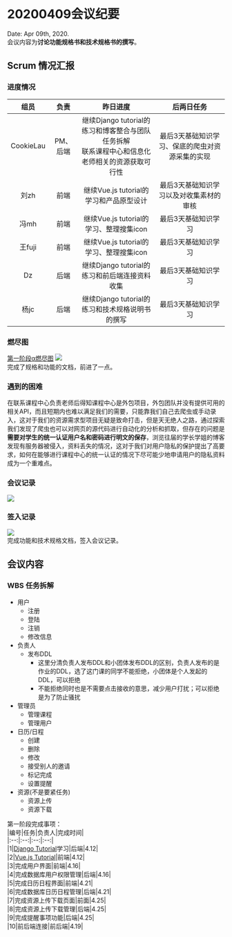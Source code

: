 # 20200409会议纪要  

Date: Apr 09th, 2020.  
会议内容为**讨论功能规格书和技术规格书的撰写**。

## Scrum 情况汇报

### 进度情况  
|组员|负责|昨日进度|后两日任务|   
|:--:|:--:|:--:|:--:|
|CookieLau|PM、后端|继续Django tutorial的练习和博客整合与团队任务拆解<br/>联系课程中心和信息化老师相关的资源获取可行性|最后3天基础知识学习、保底的爬虫对资源采集的实现|    
|刘zh|前端|继续Vue.js tutorial的学习和产品原型设计|最后3天基础知识学习以及对收集素材的审核|
|冯mh|前端|继续Vue.js tutorial的学习、整理搜集icon|最后3天基础知识学习| 
|王fuji|前端|继续Vue.js tutorial的学习、整理搜集icon|最后3天基础知识学习| 
|Dz|后端|继续Django tutorial的练习和前后端连接资料收集|最后3天基础知识学习|
|杨jc|后端|继续Django tutorial的练习和技术规格说明书的撰写|最后3天基础知识学习|

### 燃尽图
[第一阶段α燃尽图](http://radekstepan.com/burnchart/#!/SE-UltraSoft/docs/1) 
![](https://i.niupic.com/images/2020/04/15/7q6N.png)  
完成了规格和功能的文档，前进了一点。

### 遇到的困难
在联系课程中心负责老师后得知课程中心是外包项目，外包团队并没有提供可用的相关API，而且短期内也难以满足我们的需要，只能靠我们自己去爬虫或手动录入，这对于我们的资源需求型项目无疑是致命打击，但是天无绝人之路，通过探索我们发现了爬虫也可以对网页的源代码进行自动化的分析和抓取，但存在的问题是**需要对学生的统一认证用户名和密码进行明文的保存**，浏览往届的学长学姐的博客发现有服务器被侵入，资料丢失的情况，这对于我们对用户隐私的保护提出了高要求，如何在能够进行课程中心的统一认证的情况下尽可能少地申请用户的隐私资料成为一个重难点。

### 会议记录  
![](https://i.niupic.com/images/2020/04/15/7q7t.jpeg)  


### 签入记录
![](https://i.niupic.com/images/2020/04/15/7q7u.png)  
完成功能和技术规格文档，签入会议记录。




## 会议内容
### WBS 任务拆解  
* 用户  
  * 注册 
  * 登陆  
  * 注销 
  * 修改信息  
* 负责人  
  * 发布DDL 
    * 这里分清负责人发布DDL和小团体发布DDL的区别，负责人发布的是作业的DDL，选了这门课的同学不能拒绝，小团体是个人发起的DDL，可以拒绝  
    * 不能拒绝同时也是不需要点击接收的意思，减少用户打扰；可以拒绝是为了防止骚扰  
* 管理员  
  * 管理课程  
  * 管理用户  
* 日历/日程  
  * 创建  
  * 删除 
  * 修改  
  * 接受别人的邀请  
  * 标记完成  
  * 设置提醒  
* 资源(不是要紧任务)  
  * 资源上传  
  * 资源下载

第一阶段完成事项：  
|编号|任务|负责人|完成时间|  
|:--:|:--:|:--:|:--:|  
|1|[Django Tutorial](https://docs.djangoproject.com/zh-hans/3.0/intro/tutorial01/)学习|后端|4.12|  
|2|[Vue.js Tutorial](https://cn.vuejs.org/v2/guide)|前端|4.12|  
|3|完成用户界面|前端|4.16|  
|4|完成数据库用户权限管理|后端|4.16|  
|5|完成日历日程界面|前端|4.21|  
|6|完成数据库日历日程管理|后端|4.21|  
|7|完成资源上传下载页面|前面|4.25|  
|8|完成资源上传下载管理|后端|4.25|   
|9|完成提醒事项功能|后端|4.25|   
|10|前后端连接|前后端|4.19|  


